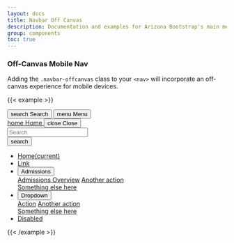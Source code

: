```yaml
---
layout: docs
title: Navbar Off Canvas
description: Documentation and examples for Arizona Bootstrap's main menu navigation component
group: components
toc: true
---
```


### Off-Canvas Mobile Nav

Adding the `.navbar-offcanvas` class to your `<nav>` will incorporate an off-canvas experience for mobile devices.

{{< example >}}
<div class="d-lg-none d-flex justify-content-end">
  <button data-toggle="offcanvas" type="button" data-target="#navbarOffcanvasDemo" aria-controls="navbarOffcanvasDemo" class="btn btn-red btn-menu">
    <span class="material-icons-sharp">search</span>
    <span>Search</span>
  </button>
  <button data-toggle="offcanvas" type="button" data-target="#navbarOffcanvasDemo" aria-controls="navbarOffcanvasDemo" class="btn btn-red btn-menu">
    <span class="material-icons-sharp">menu</span>
    <span>Menu</span>
  </button>
</div>
<nav class="navbar-offcanvas" id="navbarOffcanvasDemo">
  <div class="navbar-offcanvas-header">
    <div class="bg-chili d-flex justify-content-between align-items-center">
      <a href="/" class="btn btn-menu-offcanvas-nav btn-red d-flex flex-column justify-content-center navbar-offcanvas-home">
        <span class="material-icons-sharp">home</span>
        <span>Home</span>
      </a>
      <button id="navbarOffcanvasDemoClose" data-toggle="offcanvas" data-target="#navbarOffcanvasDemo" aria-controls="navbarOffcanvasDemo" class="btn btn-menu-offcanvas-nav btn-red d-flex flex-column justify-content-center navbar-offcanvas-home">
        <span class="material-icons-sharp mx-auto">close</span>
        <span class="mx-auto">Close</span>
      </button>
    </div>
    <form class="navbar-offcanvas-search bg-white">
      <div class="input-group">
        <input class="form-control" type="search" placeholder="Search" aria-label="Search">
        <div class="input-group-append">
          <button class="btn btn-search" type="submit"><span class="material-icons-sharp">search</span></button>
        </div>
      </div>
    </form>
  </div>
  <ul class="navbar-nav flex-lg-row">
    <li class="nav-item nav-item-parent active">
      <a class="nav-link" href="#">Home<span class="sr-only">(current)</span></a>
    </li>
    <li class="nav-item nav-item-parent">
      <a class="nav-link" href="#">Link</a>
    </li>
    <li class="nav-item nav-item-parent dropdown keep-open">
      <button class="nav-link dropdown-toggle" id="navbarDropdown4" data-toggle="dropdown" data-display="static" aria-haspopup="true" aria-expanded="false">
        Admissions
      </button>
      <div class="dropdown-menu" role="menu" aria-labelledby="navbarDropdown4">
        <a class="dropdown-item" href="#">Admissions Overview</a>
        <a class="dropdown-item" href="#">Another action</a>
        <div class="dropdown-divider"></div>
        <a class="dropdown-item" href="#">Something else here</a>
      </div>
    </li>
    <li class="nav-item nav-item-parent dropdown keep-open">
      <button class="nav-link dropdown-toggle" id="navbarDropdown5" data-toggle="dropdown" data-display="static" aria-haspopup="true" aria-expanded="false">
        Dropdown
      </button>
      <div class="dropdown-menu" role="menu" aria-labelledby="navbarDropdown5">
        <a class="dropdown-item" href="#">Action</a>
        <a class="dropdown-item" href="#">Another action</a>
        <div class="dropdown-divider"></div>
        <a class="dropdown-item" href="#">Something else here</a>
      </div>
    </li>
    <li class="nav-item nav-item-parent">
      <a class="nav-link disabled" href="#" tabindex="-1" aria-disabled="true">Disabled</a>
    </li>
  </ul>
</nav>
{{< /example >}}
